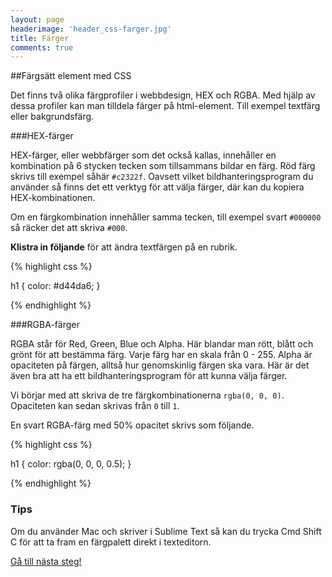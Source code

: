 ```yaml
---
layout: page
headerimage: 'header_css-farger.jpg'
title: Färger
comments: true
---
```



##Färgsätt element med CSS

<p class="preamble">Det finns två olika färgprofiler i webbdesign, HEX och RGBA. Med hjälp av dessa profiler kan man tilldela färger på html-element. Till exempel textfärg eller bakgrundsfärg.</p>

###HEX-färger

HEX-färger, eller webbfärger som det också kallas, innehåller en kombination på 6 stycken tecken som tillsammans bildar en färg. Röd färg skrivs till exempel såhär ``#c2322f``. Oavsett vilket bildhanteringsprogram du använder så finns det ett verktyg för att välja färger, där kan du kopiera HEX-kombinationen. 

Om en färgkombination innehåller samma tecken, till exempel svart ``#000000`` så räcker det att skriva ``#000``.

<strong>Klistra in följande</strong> för att ändra textfärgen på en rubrik.

{% highlight css %}

h1 {
  color: #d44da6;
}

{% endhighlight %}


###RGBA-färger

RGBA står för Red, Green, Blue och Alpha. Här blandar man rött, blått och grönt för att bestämma färg. Varje färg har en skala från 0 - 255. Alpha är opaciteten på färgen, alltså hur genomskinlig färgen ska vara. Här är det även bra att ha ett bildhanteringsprogram för att kunna välja färger.

Vi börjar med att skriva de tre färgkombinationerna ``rgba(0, 0, 0)``.  
Opaciteten kan sedan skrivas från ``0`` till ``1``.

En svart RGBA-färg med 50% opacitet skrivs som följande.

{% highlight css %}

h1 {
  color: rgba(0, 0, 0, 0.5);
}

{% endhighlight %}


<div class="success box full-width">
	<h3>Tips</h3>
	<p>Om du använder Mac och skriver i Sublime Text så kan du trycka <span class="keyboard">Cmd</span> <span class="keyboard">Shift</span> <span class="keyboard">C</span> för att ta fram en färgpalett direkt i texteditorn.</p>
</div>

<a class="btn btn-next" href="{{ site.url }}#">Gå till nästa steg!</a>
